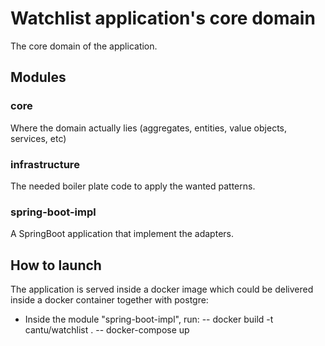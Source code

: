 # Watchlist application's core domain

The core domain of the application.

## Modules

### core

Where the domain actually lies (aggregates, entities, value objects, services, etc)

### infrastructure

The needed boiler plate code to apply the wanted patterns.

### spring-boot-impl

A SpringBoot application that implement the adapters.

## How to launch

The application is served inside a docker image which could be delivered inside a docker container together with postgre:

- Inside the module "spring-boot-impl", run:
-- docker build -t cantu/watchlist .
-- docker-compose up